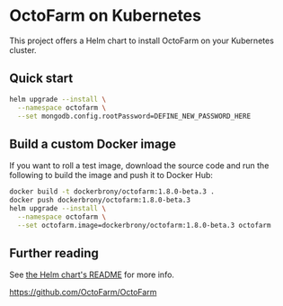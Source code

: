 # OctoFarm on Kubernetes

This project offers a Helm chart to install OctoFarm
on your Kubernetes cluster.

## Quick start

```bash
helm upgrade --install \
  --namespace octofarm \
  --set mongodb.config.rootPassword=DEFINE_NEW_PASSWORD_HERE
```

## Build a custom Docker image

If you want to roll a test image, download the source code and
run the following to build the image and push it to Docker Hub:

```bash
docker build -t dockerbrony/octofarm:1.8.0-beta.3 .
docker push dockerbrony/octofarm:1.8.0-beta.3
helm upgrade --install \
  --namespace octofarm \
  --set octofarm.image=dockerbrony/octofarm:1.8.0-beta.3 octofarm
```

## Further reading

See [the Helm chart's README](helm/octofarm/README.md) for more info.

<https://github.com/OctoFarm/OctoFarm>

